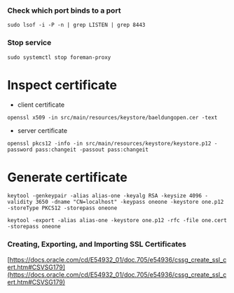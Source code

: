 ### Check which port binds to a port

`sudo lsof -i -P -n | grep LISTEN | grep 8443`

### Stop service

`sudo systemctl stop foreman-proxy`

# Inspect certificate

* client certificate

`openssl x509 -in src/main/resources/keystore/baeldungopen.cer -text`

* server certificate

`openssl pkcs12 -info -in src/main/resources/keystore/keystore.p12 -password pass:changeit -passout pass:changeit`


# Generate certificate

`keytool -genkeypair -alias alias-one -keyalg RSA -keysize 4096 -validity 3650 -dname "CN=localhost" -keypass oneone -keystore one.p12 -storeType PKCS12 -storepass oneone`

`keytool -export -alias alias-one -keystore one.p12 -rfc -file one.cert -storepass oneone`

### Creating, Exporting, and Importing SSL Certificates

[https://docs.oracle.com/cd/E54932_01/doc.705/e54936/cssg_create_ssl_cert.htm#CSVSG179](https://docs.oracle.com/cd/E54932_01/doc.705/e54936/cssg_create_ssl_cert.htm#CSVSG179)